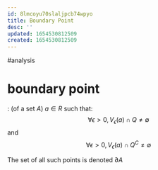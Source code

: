 ```yaml
---
id: 8lmcoyu70slaljpcb74wpyo
title: Boundary Point
desc: ''
updated: 1654530812509
created: 1654530812509
---
```

#analysis 
# boundary point
: (of a set $A$) $a \in R$ such that:
$$\forall \epsilon > 0, V_\epsilon (a) \cap Q \neq \emptyset$$ and
$$\forall \epsilon > 0, V_\epsilon (a) \cap Q^C \neq \emptyset$$

The set of all such points is denoted $\partial A$
